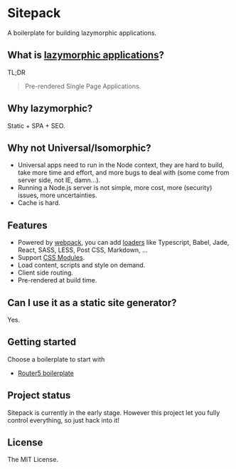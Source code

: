 # Sitepack
A boilerplate for building lazymorphic applications.


## What is [lazymorphic applications](https://blog.andyet.com/2015/05/18/lazymorphic-apps-bringing-back-static-web)?
TL;DR
> Pre-rendered Single Page Applications.


## Why lazymorphic?
Static + SPA + SEO.


## Why not Universal/Isomorphic?
- Universal apps need to run in the Node context, they are hard to build, take more time and effort, and more bugs to deal with (some come from server side, not IE, damn...).
- Running a Node.js server is not simple, more cost, more (security) issues, more uncertainties.
- Cache is hard.


## Features
- Powered by [webpack](https://webpack.github.io/), you can add [loaders](https://webpack.github.io/docs/list-of-loaders.html) like Typescript, Babel, Jade, React, SASS, LESS, Post CSS, Markdown, ...
- Support [CSS Modules](https://github.com/css-modules/css-modules).
- Load content, scripts and style on demand.
- Client side routing.
- Pre-rendered at build time.


## Can I use it as a static site generator?
Yes.


## Getting started
Choose a boilerplate to start with
- [Router5 boilerplate](https://github.com/sitepack/router5-boilerplate)


## Project status
Sitepack is currently in the early stage. However this project let you fully control everything, so just hack into it!


## License
The MIT License.
